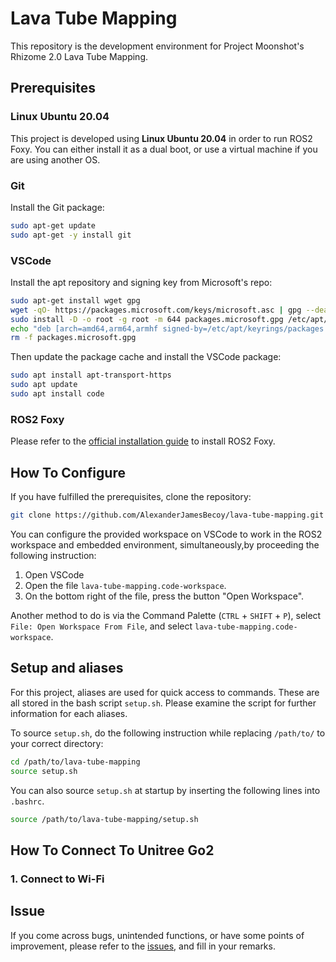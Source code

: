 # Lava Tube Mapping

This repository is the development environment for Project Moonshot's Rhizome 2.0 Lava Tube Mapping.

## Prerequisites

### Linux Ubuntu 20.04

This project is developed using **Linux Ubuntu 20.04** in order to run ROS2 Foxy. You can either install it as a dual boot, or use a virtual machine if you are using another OS.

### Git

Install the Git package:

```bash
sudo apt-get update
sudo apt-get -y install git
```

### VSCode

Install the apt repository and signing key from Microsoft's repo:

```bash
sudo apt-get install wget gpg
wget -qO- https://packages.microsoft.com/keys/microsoft.asc | gpg --dearmor > packages.microsoft.gpg
sudo install -D -o root -g root -m 644 packages.microsoft.gpg /etc/apt/keyrings/packages.microsoft.gpg
echo "deb [arch=amd64,arm64,armhf signed-by=/etc/apt/keyrings/packages.microsoft.gpg] https://packages.microsoft.com/repos/code stable main" |sudo tee /etc/apt/sources.list.d/vscode.list > /dev/null
rm -f packages.microsoft.gpg
```

Then update the package cache and install the VSCode package:

```bash
sudo apt install apt-transport-https
sudo apt update
sudo apt install code
```

### ROS2 Foxy

Please refer to the [official installation guide](https://docs.ros.org/en/foxy/Installation.html) to install ROS2 Foxy.

## How To Configure

If you have fulfilled the prerequisites, clone the repository:

```bash
git clone https://github.com/AlexanderJamesBecoy/lava-tube-mapping.git
```

You can configure the provided workspace on VSCode to work in the ROS2 workspace and embedded environment, 
simultaneously,by proceeding the following instruction:

1. Open VSCode
2. Open the file `lava-tube-mapping.code-workspace`.
3. On the bottom right of the file, press the button "Open Workspace".

Another method to do is via the Command Palette (`CTRL` + `SHIFT` + `P`), select `File: Open Workspace From File`,
and select `lava-tube-mapping.code-workspace`.

## Setup and aliases

For this project, aliases are used for quick access to commands. These are all stored in the bash script `setup.sh`.
Please examine the script for further information for each aliases.

To source `setup.sh`, do the following instruction while replacing `/path/to/` to your correct directory:

```bash
cd /path/to/lava-tube-mapping
source setup.sh
```

You can also source `setup.sh` at startup by inserting the following lines into `.bashrc`.

```bash
source /path/to/lava-tube-mapping/setup.sh
```

## How To Connect To Unitree Go2

### 1. Connect to Wi-Fi

## Issue

If you come across bugs, unintended functions, or have some points of improvement, please refer to the 
[issues](https://github.com/AlexanderJamesBecoy/lava-tube-mapping/issues), and fill in your remarks.
